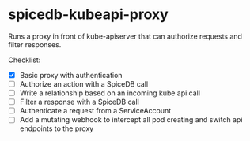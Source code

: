 # spicedb-kubeapi-proxy

Runs a proxy in front of kube-apiserver that can authorize requests and filter
responses.

Checklist:

- [x] Basic proxy with authentication 
- [ ] Authorize an action with a SpiceDB call
- [ ] Write a relationship based on an incoming kube api call
- [ ] Filter a response with a SpiceDB call
- [ ] Authenticate a request from a ServiceAccount 
- [ ] Add a mutating webhook to intercept all pod creating and switch api endpoints to the proxy
